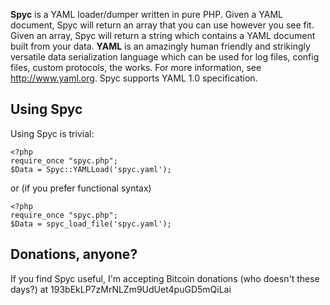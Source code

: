 **Spyc** is a YAML loader/dumper written in pure PHP. Given a YAML document, Spyc will return an array that
you can use however you see fit. Given an array, Spyc will return a string which contains a YAML document 
built from your data.
**YAML** is an amazingly human friendly and strikingly versatile data serialization language which can be used 
for log files, config files, custom protocols, the works. For more information, see http://www.yaml.org.
Spyc supports YAML 1.0 specification.
## Using Spyc
Using Spyc is trivial:
```
<?php
require_once "spyc.php";
$Data = Spyc::YAMLLoad('spyc.yaml');
```
or (if you prefer functional syntax)
```
<?php
require_once "spyc.php";
$Data = spyc_load_file('spyc.yaml');
```
## Donations, anyone?
If you find Spyc useful, I'm accepting Bitcoin donations (who doesn't these days?) at 193bEkLP7zMrNLZm9UdUet4puGD5mQiLai

